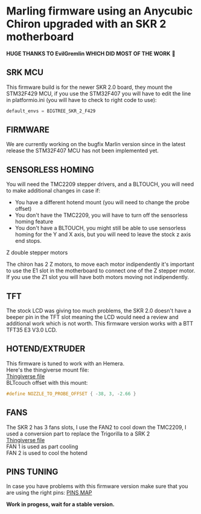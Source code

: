 # Marling firmware using an Anycubic Chiron upgraded with an SKR 2 motherboard

**HUGE THANKS TO EvilGremlin WHICH DID MOST OF THE WORK** :sparkling_heart:

## SRK MCU

This firmware build is for the newer SKR 2.0 board, they mount the STM32F429 MCU, if you use the STM32F407 you will have to edit the line in platformio.ini (you will have to check to right code to use):
```c
default_envs = BIGTREE_SKR_2_F429 
```

## FIRMWARE

We are currently working on the bugfix Marlin version since in the latest release the STM32F407 MCU has not been implemented yet.

## SENSORLESS HOMING

You will need the TMC2209 stepper drivers, and a BLTOUCH, you will need to make additional changes in case if:
- You have a different hotend mount (you will need to change the probe offset)
- You don't have the TMC2209, you will have to turn off the sensorless homing feature
- You don't have a BLTOUCH, you might still be able to use sensorless homing for the Y and X axis, but you will need to leave the stock z axis end stops.

Z double stepper motors

The chiron has 2 Z motors, to move each motor indipendently it's important to use the E1 slot in the motherboard to connect one of the Z stepper motor.
If you use the Z1 slot you will have both motors moving not indipendently.

## TFT

The stock LCD was giving too much problems, the SKR 2.0 doesn't have a beeper pin in the TFT slot meaning the LCD would need a review and additional work which is not worth.
This firmware version works with a BTT TFT35 E3 V3.0 LCD.

## HOTEND/EXTRUDER

This firmware is tuned to work with an Hemera.<br />
Here's the thingiverse mount file:<br />
[Thingiverse file](https://www.thingiverse.com/thing:4549542 "Thingiverse")<br />
BLTcouch offset with this mount:
```c
#define NOZZLE_TO_PROBE_OFFSET { -38, 3, -2.66 }
```

## FANS

The SKR 2 has 3 fans slots, I use the FAN2 to cool down the TMC2209, I used a conversion part to replace the Trigorilla to a SRK 2<br />
[Thingiverse file](https://www.thingiverse.com/thing:5139218 "Thingiverse")<br />
FAN 1 is used as part cooling<br />
FAN 2 is used to cool the hotend

## PINS TUNING

In case you have problems with this firmware version make sure that you are using the right pins:
[PINS MAP](https://github.com/bigtreetech/SKR-2/blob/master/Hardware/BIGTREETECH%20SKR%202-Pin.pdf "PINS MAP")

**Work in progess, wait for a stable version.**
